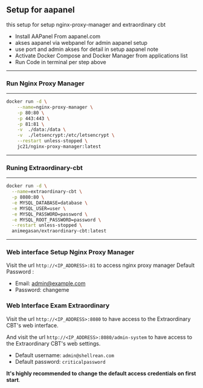 ## Setup for aapanel
this setup for setup nginx-proxy-manager and extraordinary cbt
- Install AAPanel From aapanel.com
- akses aapanel via webpanel for admin aapanel setup
- use port and admin akses for detail in setup aapanel note
- Activate Docker Compose and Docker Manager from applications list 
- Run Code in terminal per step above
---
### Run Nginx Proxy Manager
-----
```bash
docker run -d \
    --name=nginx-proxy-manager \
    -p 80:80 \
    -p 443:443 \
    -p 81:81 \
    -v  ./data:/data \
    -v  ./letsencrypt:/etc/letsencrypt \
    --restart unless-stopped \
    jc21/nginx-proxy-manager:latest 
```        
-----
### Runing Extraordinary-cbt
-----
```bash
docker run -d \
  --name=extraordinary-cbt \
  -p 8080:80 \
  -e MYSQL_DATABASE=database \
  -e MYSQL_USER=user \
  -e MYSQL_PASSWORD=password \
  -e MYSQL_ROOT_PASSWORD=password \
  --restart unless-stopped \
  animegasan/extraordinary-cbt:latest
```
  ----

### Web interface Setup Nginx Proxy Manager 
Visit the url `http://<IP_ADDRESS>:81` to access nginx proxy manager
Default Password :
- Email:    admin@example.com
- Password: changeme

### Web Interface Exam Extraordinary

Visit the url `http://<IP_ADDRESS>:8080` to have access to the Extraordinary CBT's web interface.

And visit the url `http://<IP_ADDRESS>:8080/admin-system` to have access to the Extraordinary CBT's web settings.

-   Default username: `admin@shellrean.com`
-   Default password: `criticalpassword`

**It's highly recommended to change the default access credentials on first start**.